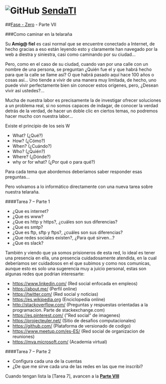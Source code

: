 # ![GitHub](https://github.com/favicon.ico) [SendaTI](https://github.com/silverfox78/SendaTI)

##[Fase - Zero](https://github.com/silverfox78/SendaTI/tree/master/Fase%20-%200) - Parte VII

###Como caminar en la telaraña

Su **Amig@ fiel** es casi normal que se encuentre conectado a Internet, de hecho gracias a eso están leyendo esto y claramente han navegado por la web a diestra y siniestra, casi como caminando por su ciudad…

Pero, como en el caso de su ciudad, cuando van por una calle con un nombre de una persona, se preguntan ¿Quién fue el y que habrá hecho para que la calle se llame así? O que habrá pasado aquí hace 100 años o cosas así… Uno tiende a vivir de una manera muy limitada, de hecho, uno puede vivir perfectamente bien sin conocer estos orígenes, pero, ¿Desean vivir así ustedes?...

Mucha de nuestra labor es precisamente la de investigar ofrecer soluciones a un problema real, si no somos capaces de indagar, de conocer la verdad detrás de la verdad, de hacer un doble clic en ciertos temas, no podremos hacer mucho con nuestra labor…

Existe el principio de los seis W
* What? (¿Qué?)
* How? (¿Cómo?)
* When? (¿Cuándo?)
* Who? (¿Quién?)
* Where? (¿Dónde?)
* why or for what? (¿Por qué o para qué?)

Para cada tema que abordemos deberíamos saber responder esas preguntas…

Pero volvamos a lo informático directamente con una nueva tarea sobre nuestra telaraña.

####Tarea 7 – Parte 1
* ¿Que es internet?
* ¿Que es www?
* ¿Que es http y https?, ¿cuáles son sus diferencias?
* ¿Que es smtp?
* ¿Que es ftp, sftp y ftps?, ¿cuáles son sus diferencias?
* ¿Que redes sociales existen?, ¿Para qué sirven...?
* ¿Que es slack?

También y viendo que ya somos prisioneros de esta red, lo ideal es tener una presencia en ella, una presencia cuidadosamente atendida, en la cual deberíamos ser cuidadosos en el que subimos y como nos comunicas, aunque esto es solo una sugerencia muy a juicio personal, estas son algunas redes que podrian interesarte:

* https://www.linkedin.com/ (Red social enfocada en empleos)
* https://about.me/ (Perfil online)
* https://twitter.com/ (Red social y noticias)
* https://es.wikipedia.org (Enciclopedia online)
* http://stackoverflow.com/ (Preguntas y respuestas orientadas a la programacion. Parte de stackexchange.com)
* https://es.pinterest.com/ ("Red social" de imagenes)
* https://projecteuler.net/ (Sitio de desafios computacionales)
* https://github.com/ (Plataforma de versionado de codigo)
* https://www.meetup.com/es-ES/ (Red social de organizacion de reuniones)
* https://mva.microsoft.com/ (Academia virtual)

####Tarea 7 – Parte 2
* Configura cada una de la cuentas
* ¿De que me sirve cada una de las redes en las que me inscribí?

Cuando tengan lista la [Tarea 7], avancen a la **[Parte VIII](https://github.com/silverfox78/SendaTI/tree/master/Fase%20-%200/Parte8.md)**
